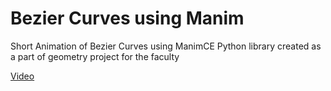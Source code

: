# Bezier Curves using Manim
Short Animation of Bezier Curves using ManimCE Python library created as a part of geometry project for the faculty

[Video](https://www.youtube.com/watch?v=P6M4mhCsRlk)
